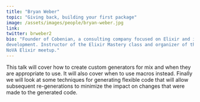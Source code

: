 ```yaml
---
title: "Bryan Weber"
topic: "Giving back, building your first package"
image: /assets/images/people/bryan-weber.jpg
link:
twitter: brweber2
bio: "Founder of Cobenian, a consulting company focused on Elixir and iPhone
development. Instructor of the Elixir Mastery class and organizer of the
NoVA Elixir meetup."
---
```

This talk will cover how to create custom generators for mix and when they are appropriate to use. It will also cover when to use macros instead. Finally we will look at some techniques for generating flexible code that will allow subsequent re-generations to minimize the impact on changes that were made to the generated code.
